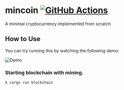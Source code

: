 # mincoin [![GitHub Actions](https://github.com/matken11235/mincoin/workflows/Rust/badge.svg)](https://github.com/matken11235/mincoin/actions?query=workflow%3ARust)

A minimal cryptocurrency implemented from scratch

## How to Use

You can try running this by watching the following demo:

![Demo](https://user-images.githubusercontent.com/26405363/97986140-a1f46c80-1e1c-11eb-9b00-e0a02942f64d.gif)

### Starting blockchain with mining.

```
$ cargo run blockchain
```
